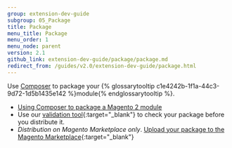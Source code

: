 ```yaml
---
group: extension-dev-guide
subgroup: 05_Package
title: Package
menu_title: Package
menu_order: 1
menu_node: parent
version: 2.1
github_link: extension-dev-guide/package/package.md
redirect_from: /guides/v2.0/extension-dev-guide/package.html
---
```


Use [Composer](https://getcomposer.org/) to package your {% glossarytooltip c1e4242b-1f1a-44c3-9d72-1d5b1435e142 %}module{% endglossarytooltip %}.

*	[Using Composer to package a Magento 2 module](package_module.html)
*	Use our [validation tool](https://github.com/magento/marketplace-tools){:target="_blank"} to check your package before you distribute it.
*	*Distribution on Magento Marketplace only*. [Upload your package to the Magento Marketplace](http://docs.magento.com/marketplace/user_guide/getting-started.html){:target="_blank"}
